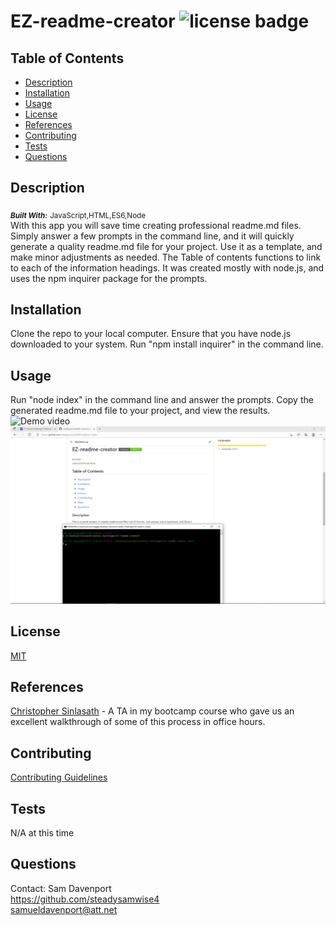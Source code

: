 
# EZ-readme-creator   ![license badge](https://img.shields.io/badge/License-MIT-<green>)

## Table of Contents
* [Description](#description)
* [Installation](#installation)
* [Usage](#usage)
* [License](#license)
* [References](#reference)
* [Contributing](#contributing)
* [Tests](#tests)
* [Questions](#questions)

## Description <a name="description"></a>
<sub>_***Built With:***_</sub> <sub>JavaScript,HTML,ES6,Node</sub> </br>
With this app you will save time creating professional readme.md files. Simply answer a few prompts in the command line, and it will quickly generate a quality readme.md file for your project. Use it as a template, and make minor adjustments as needed. The Table of contents functions to link to each of the information headings. It was created mostly with node.js, and uses the npm inquirer package for the prompts.

## Installation <a name="installation"></a>
Clone the repo to your local computer. Ensure that you have node.js downloaded to your system. Run "npm install inquirer" in the command line.

## Usage <a name="usage"></a>
Run "node index" in the command line and answer the prompts. Copy the generated readme.md file to your project, and view the results. </br>
![Demo video](https://watch.screencastify.com/v/egXquayWYlIovYh0dfJp) </br>
![Demo screenshot](./utils/images/demo.png)

## License <a name="license"></a>
[MIT](./docs/mit-license.txt)

## References <a name="reference"></a>
[Christopher Sinlasath](https://github.com/csinlasath) - A TA in my bootcamp course who gave us an excellent walkthrough of some of this process in office hours.

## Contributing <a name="contributing"></a>
[Contributing Guidelines](./docs/contribute.txt)

## Tests <a name="tests"></a>
N/A at this time

## Questions <a name="questions"></a>
Contact: Sam Davenport </br>
https://github.com/steadysamwise4 </br>
samueldavenport@att.net
    
